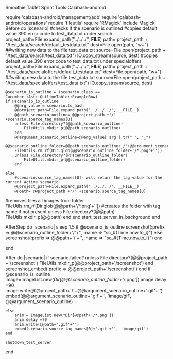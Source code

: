 Smoothie Tablet Sprint 
Tools:Calabash-android


require 'calabash-android/management/adb'
require 'calabash-android/operations'
require 'fileutils'
require 'RMagick'
include Magick
Before do |scenario|
#checks if the scenario is outlined
#copies default value 390 error code to test_data.txt under search
	project_path=File.expand_path("../../../", __FILE__)
	path= project_path + "/test_data/search/default_testdata.txt"
	dest=File.open(path, "w+")
	##writing new data to the file test_data.txt
	source=File.open(project_path + "/test_data/search/test_data.txt")
	IO.copy_stream(source, dest)
	#copies default value 390 error code to test_data.txt under specialoffers
	project_path=File.expand_path("../../../", __FILE__)
	path= project_path + "/test_data/specialoffers/default_testdata.txt"
	dest=File.open(path, "w+")
	##writing new data to the file test_data.txt
	source=File.open(project_path + "/test_data/specialoffers/test_data.txt")
	IO.copy_stream(source, dest)

	@scenario_is_outline = (scenario.class == Cucumber::Ast::OutlineTable::ExampleRow)
	if @scenario_is_outline
		@@arg_value = scenario.to_hash
		@@project_path=File.expand_path("../../../", __FILE__)
		@@path_scenario_outline= @@project_path +'/' +scenario.source_tag_names[0]
		unless File.directory?(@@path_scenario_outline)
			FileUtils.mkdir_p(@@path_scenario_outline)
		end
		@@argument_scenario_outline=@@arg_value['arg'].tr(" ", "_")
		@@scenario_outline_folder=@@path_scenario_outline+'/'+@@argument_scenario_outline
		FileUtils.rm_rf(Dir.glob(@@scenario_outline_folder+'/*.png'+''))
		unless File.directory?(@@scenario_outline_folder)
			FileUtils.mkdir_p(@@scenario_outline_folder)
		end

	else
		#scenario.source_tag_names[0]- will return the tag value for the current active scenario
		@@project_path=File.expand_path("../../../", __FILE__)
		@@path= @@project_path +'/' +scenario.source_tag_names[0]
#removes files all images from folder
		FileUtils.rm_rf(Dir.glob(@@path+'/*.png'+''))
#creates the folder with tag name if not present
		unless File.directory?(@@path)
			FileUtils.mkdir_p(@@path)
		end
	end
	start_test_server_in_background
end

AfterStep do |scenario|
	sleep 1.5
	if @scenario_is_outline
		screenshot(:prefix => @@scenario_outline_folder+'/'+'', :name => "sc_#{Time.now.to_i}")
	else
		screenshot(:prefix => @@path+'/'+'', :name => "sc_#{Time.now.to_i}")
	end

end

After do |scenario|
	if scenario.failed?
		unless File.directory?(@@project_path +'/screenshot')
			FileUtils.mkdir_p(@@project_path+'/screenshot')
		end
		screenshot_embed(:prefix => @@project_path+'/screenshot/')
	end
	if @scenario_is_outline
		image=ImageList.new(*Dir[@@scenario_outline_folder+'/*.png'])
		image.delay =90
		image.write(@@project_path+'/'+@@argument_scenario_outline+'.gif'+'')
		embed(@@argument_scenario_outline+'.gif'+'', 'image/gif', @@argument_scenario_outline)

	else
		anim = ImageList.new(*Dir[@@path+'/*.png'])
		anim.delay =70
		anim.write(@@path+'.gif'+'')
		embed(scenario.source_tag_names[0]+'.gif'+'', 'image/gif')
	end

	shutdown_test_server
end

